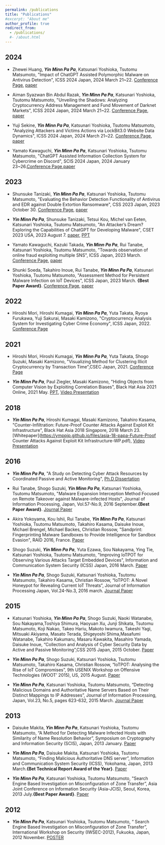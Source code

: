 ```yaml
---
permalink: /publications
title: "Publications"
#excerpt: "About me"
author_profile: true
redirect_from: 
  - /publications/
  #- /about.html
---
```

## 2024
* Zhewei Huang, <strong><strong><em>Yin Minn Pa Pa</em></strong></strong>, Katsunari Yoshioka, Tsutomu Matsumoto, "Impact of ChatGPT Assisted Polymorphic Malware on Antivirus Detection", ICSS 2024 Japan, 2024 March 21~22. [Conference Page](https://ken.ieice.org/ken/paper/202403220cCO/), [paper](https://ymppjp.github.io/files/%E9%BB%84_ICSS_2024.pdf) 

* Aiman Syazwan Bin Abdul Razak, <strong><strong><em>Yin Minn Pa Pa</em></strong></strong>, Katsunari Yoshioka, Tsutomu Matsumoto, "Unveiling the Shadows: Analyzing Cryptocurrency Address Management and Fund Movement of Darknet Markets", ICSS 2024 Japan, 2024 March 21~22. [Conference Page](https://ken.ieice.org/ken/paper/202403216cCx/), [paper](https://ymppjp.github.io/files/ICSS2024_aiman.pdf)


* Yuji Sekine, <strong><strong><em>Yin Minn Pa Pa</em></strong></strong>, Katsunari Yoshioka, Tsutomu Matsumoto, "Analyzing Attackers and Victims Actions via LockBit3.0 Website Data Dynamics", ICSS 2024 Japan, 2024 March 21~22. [Conference Page](https://ken.ieice.org/ken/paper/20240321acCQ/), [paper](https://ymppjp.github.io/files/ICSS2024_Sekine.pdf)


* Yamato Kawaguchi, <strong><strong><em>Yin Minn Pa Pa</em></strong></strong>, Katsunari Yoshioka, Tsutomu Matsumoto, "ChatGPT Assisted Information Collection System for Cybercrime on Discord", SCIS 2024 Japan, 2024 January 23~26.[Conference Page](https://www.iwsec.org/scis/2024/program.html),[paper](https://ymppjp.github.io/files/2024_SCIS_kawaguchikun.pdf)

## 2023

* Shunsuke Tanizaki, <strong><strong><em>Yin Minn Pa Pa</em></strong></strong>, Katsunari Yoshioka, Tsutomu Matsumoto, "Evaluating the Behavior Detection Functionality of Antivirus and EDR against Double Extortion Ransomware", CSS 2023 Japan, 2023 October 30. [Conference Page](https://www.iwsec.org/css/2023/), [paper](https://ymppjp.github.io/files/2023_CSS_Tanizaki.pdf)

* <strong><strong><em>Yin Minn Pa Pa</em></strong></strong>, Shunsuke Tanizaki, Tetsui Kou, Michel van Eeten, Katsunari Yoshioka, Tsutomu Matsumoto, "An Attacker’s Dream? Exploring the Capabilities of ChatGPT for Developing Malware", CSET 2023 USA, 2023 August 7. [paper](https://ymppjp.github.io/files/paper_18.pdf), [PPT](https://cset23.isi.edu/slides/cset2023-slides-papa.pdf)

* Yamato Kawaguchi, Kazuki Takada, <strong><strong><em>Yin Minn Pa Pa</em></strong></strong>, Rui Tanabe, Katsunari Yoshioka, Tsutomu Matsumoto, "Towards observation of online fraud exploiting multiple SNS", ICSS Japan, 2023 March. [Conference Page](https://ken.ieice.org/ken/paper/20230314nCsq/eng/), [paper](https://ymppjp.github.io/files/2023_icss_kawaguchikun.pdf)

* Shunki Soeda, Takahiro Inoue, Rui Tanabe, <strong><strong><em>Yin Minn Pa Pa</em></strong></strong>, Katsunari Yoshioka, Tsutomu Matsumoto, "Assessment Method for Persistent Malware Infection on IoT Devices", ICSS Japan, 2023 March. **{Best Paper Award}**. [Conference Page](https://ken.ieice.org/ken/paper/20230314GCqw/eng/), [paper](https://ymppjp.github.io/files/2023_ICSS_Soedakun.pdf)

## 2022

* Hiroshi Mori, Hiroshi Kumagai, <strong><strong><em>Yin Minn Pa Pa</em></strong></strong>, Yuta Takata, Ryoya Furukawa, Yuji Sakurai, Masaki Kamizono, "Cryptocurrency Analysis System for Investigating Cyber Crime Economy", ICSS Japan, 2022. [Conference Page](https://ken.ieice.org/ken/paper/20220720oCkV/)


## 2021

* Hiroshi Mori, Hiroshi Kumagai, <strong><strong><em>Yin Minn Pa Pa</em></strong></strong>, Yuta Takata, Shogo Suzuki, Masaki Kamizono, "Visualizing Method for Clustering Illicit Cryptocurrency by Transaction Time",CSEC Japan, 2021. [Conference Page](https://ipsj.ixsq.nii.ac.jp/ej/?action=pages_view_main&active_action=repository_view_main_item_detail&item_id=210142&item_no=1&page_id=13&block_id=8)

* <strong><strong><em>Yin Minn Pa Pa</em></strong></strong>, Paul Ziegler, Masaki Kamizono, "Hiding Objects from Computer Vision by Exploiting Correlation Biases", Black Hat Asia 2021 Online, 2021 May. [PPT](https://i.blackhat.com/asia-21/Thursday-Handouts/as-21-PaPa-Ziegler-Hiding-Objects-From-Computer-Vision-By-Exploiting-Correlation-Biases.pdf), [Video Presentation](https://www.youtube.com/watch?v=Lfsc5TkJ07U)


## 2018

* <strong><strong><em>Yin Minn Pa Pa</em></strong></strong>, Hiroshi Kumagai, Masaki Kamizono, Takahiro Kasama, "Counter-Infiltration: Future-Proof Counter Attacks Against Exploit Kit Infrastructure", Black Hat Asia 2018 Singapore, 2018 March 23. [Whitepaper](https://ymppjp.github.io/files/asia-18-papa-Future-Proof Counter Attacks Against Exploit Kit Infrastructure-WP.pdf), [Video Presentation](https://www.youtube.com/watch?v=jATsubShSv4)

## 2016 
* <strong><strong><em>Yin Minn Pa Pa</em></strong></strong>, "A Study on Detecting Cyber Attack Resources by Coordinated Passive and Active Monitoring", [Ph.D Dissertation](https://ymppjp.github.io/files/博士論文-20151028.pdf)


* Rui Tanabe, Shogo Suzuki, <strong><strong><em>Yin Minn Pa Pa</em></strong></strong>, Katsunari Yoshioka, Tsutomu Matsumoto, "Malware Expansion Interception Method Focused on Remote Takeover against Malware-infected Hosts", Journal of Information Processing, Japan, Vol.57-No.9, 2016 September.**{Best Paper Award}**. [Journal Paper](https://ipsj.ixsq.nii.ac.jp/ej/index.php?active_action=repository_view_main_item_detail&amp;page_id=13&amp;block_id=8&amp;item_id=174669&amp;item_no=1)

* Akira Yokoyama, Kou Ishii, Rui Tanabe, <strong><strong><em>Yin Minn Pa Pa</em></strong></strong>, Katsunari Yoshioka, Tsutomu Matsumoto, Takahiro Kasama, Daisuke Inoue, Michael Brengel, Michael Backes, Christian Rossow, "Sandprint: Fingerprinting Malware Sandboxes to Provide Intelligence for Sandbox Evasion", RAID 2016, France. [Paper](https://ymppjp.github.io/files/paper_10.pdf)

* Shogo Suzuki, <strong><strong><em>Yin Minn Pa Pa</em></strong></strong>, Yuta Ezawa, Sou Nakayama, Ying Tie, Katsunari Yoshioka, Tsutomu Matsumoto, "Improving IoTPOT for Observing Various Attacks Target Embedded Devices", Information and Communication System Security (ICSS) Japan, 2016 March. [Paper](https://ymppjp.github.io/files/paper_9.pdf)

* <strong><strong><em>Yin Minn Pa Pa</em></strong></strong>, Shogo Suzuki, Katsunari Yoshioka, Tsutomu Matsumoto, Takahiro Kasama, Christian Rossow, “IoTPOT: A Novel Honeypot for Revealing Current IoT Threats”, Journal of Information Processing Japan, Vol.24-No.3, 2016 march. [Journal Paper](https://ymppjp.github.io/files/paper_8.pdf)


## 2015

* Katsunari Yoshioka, <strong><strong><em>Yin Minn Pa Pa</em></strong></strong>, Shogo Suzuki, Naoki Watanabe, Sou Nakayama,Toshiya Shimura, Haoyuan Xu, Junji Shikata, Tsutomu Matsumoto, Koji Nakao, Takeo Hariu, Makoto Iwamura, Takeshi Yagi, Mitsuaki Akiyama, Masato Terada, Shigeyoshi Shima,Masafumi Watanabe, Takahiro Kakumaru, Masaru Kawakita, Masahiro Yamada, Daisuke Inoue, “Collection and Analysis of Cyber Security Data by Active and Passive Monitoring”,CSS 2015 Japan, 2015 October. [Paper](https://ymppjp.github.io/files/paper_7.pdf)

* <strong><strong><em>Yin Minn Pa Pa</em></strong></strong>, Shogo Suzuki, Katsunari Yoshioka, Tsutomu Matsumoto, Takahiro Kasama, Christian Rossow, “IoTPOT: Analysing the Rise of IoT Compromises”, 9th USENIX Workshop on Offensive Technologies (WOOT’ 2015), US, 2015 August. [Paper](https://ymppjp.github.io/files/paper_6.pdf)

* <strong><strong><em>Yin Minn Pa Pa</em></strong></strong>, Katsunari Yoshioka, Tsutomu Matsumoto, “Detecting Malicious Domains and Authoritative Name Servers Based on Their Distinct Mappings to IP Addresses”, Journal of Information Processing, Japan, Vol.23, No.5, pages 623-632, 2015 March. [Journal Paper](https://ymppjp.github.io/files/paper_5.pdf)

## 2013 
* Daisuke Makita, <strong><strong><em>Yin Minn Pa Pa</em></strong></strong>, Katsunari Yoshioka, Tsutomu Matsumoto, “A Method for Detecting Malware Infected Hosts with Similarity of Name Resolution Behavior”, Symposium on Cryptography and Information Security (SCIS), Japan, 2013 January. [Paper](https://ymppjp.github.io/files/paper_4.pdf)

* <strong><strong><em>Yin Minn Pa Pa</em></strong></strong>, Daisuke Makita, Katsunari Yoshioka, Tsutomu Matsumoto, “Finding Malicious Authoritative DNS server”, Information and Communication System Security (ICSS), Yokohama, Japan, 2013 March.**{Bet Technical Report Award of the Year}**. [Paper](https://ymppjp.github.io/files/paper_3.pdf)

* <strong><strong><em>Yin Minn Pa Pa</em></strong></strong>, Katsunari Yoshioka, Tsutomu Matsumoto, "Search Engine Based Investigation on Misconfiguration of Zone Transfer”, Asia Joint Conference on Information Security (Asia-JCIS), Seoul, Korea, 2013 July.**{Best Paper Award}**. [Paper](https://ymppjp.github.io/files/paper_2.pdf)

## 2012

* <strong><strong><em>Yin Minn Pa Pa</em></strong></strong>, Katsunari Yoshioka, Tsutomu Matsumoto, “ Search Engine Based Investigation on Misconfiguration of Zone Transfer”, International Workshop on Security (IWSEC-2012), Fukuoka, Japan, 2012 November. [POSTER](https://ymppjp.github.io/files/paper_1.pdf)

<script async src="https://www.googletagmanager.com/gtag/js?id=UA-109236000-1"></script>
<script>
  window.dataLayer = window.dataLayer || [];
  function gtag(){dataLayer.push(arguments);}
  gtag('js', new Date());

  gtag('config', 'UA-109236000-1');
</script>
